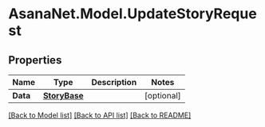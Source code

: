# AsanaNet.Model.UpdateStoryRequest

## Properties

Name | Type | Description | Notes
------------ | ------------- | ------------- | -------------
**Data** | [**StoryBase**](StoryBase.md) |  | [optional] 

[[Back to Model list]](../README.md#documentation-for-models) [[Back to API list]](../README.md#documentation-for-api-endpoints) [[Back to README]](../README.md)

